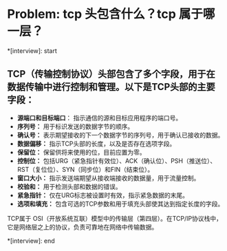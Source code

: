 <!--
 * @Author: yangxuefeng 987061450@qq.com
 * @Description: 
-->
# Problem: tcp 头包含什么？tcp 属于哪一层？

*[interview]: start


## TCP（传输控制协议）头部包含了多个字段，用于在数据传输中进行控制和管理。以下是TCP头部的主要字段：

- **源端口和目标端口**： 指示通信的源和目标应用程序的端口号。
- **序列号：** 用于标识发送的数据字节的顺序。
- **确认号：** 表示期望接收的下一个数据字节的序列号，用于确认已接收的数据。
- **数据偏移：** 指示TCP头部的长度，以及是否存在选项字段。
- **保留位：** 保留供将来使用的位，目前应置为零。
- **控制位：** 包括URG（紧急指针有效位）、ACK（确认位）、PSH（推送位）、RST（复位位）、SYN（同步位）和FIN（结束位）。
- **窗口大小：** 指示发送端期望从接收端接收的数据量，用于流量控制。
- **校验和：** 用于检测头部和数据的错误。
- **紧急指针：** 仅在URG标志被设置时有效，指示紧急数据的末尾。
- **选项和填充：** 包含可选的TCP参数和用于填充头部使其达到指定长度的字段。

TCP属于 OSI（开放系统互联）模型中的传输层（第四层）。在TCP/IP协议栈中，它是网络层之上的协议，负责可靠地在网络中传输数据。

*[interview]: end
